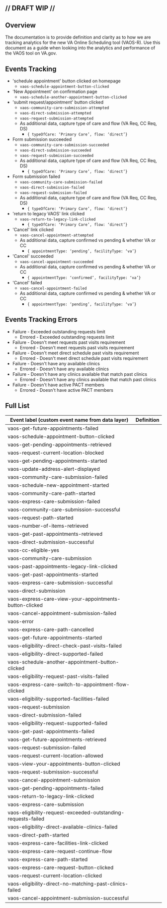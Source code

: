 ## // DRAFT WIP //

## Overview
The documentation is to provide definition and clarity as to how we are tracking analytics for the new VA Online Scheduling tool (VAOS-R). Use this document as a guide when looking into the analytics and performance of the VAOS tool on VA.gov. 

## Events Tracking
- 'schedule appointment' button clicked on homepage
  - `vaos-schedule-appointment-button-clicked`
- 'New Appointment' on confirmation page
  - `vaos-schedule-another-appointment-button-clicked`
- 'submit request/appointment' button clicked
  - `vaos-community-care-submission-attempted`
  - `vaos-direct-submission-attempted`
  - `vaos-request-submission-attempted`
  - As additional data, capture type of care and flow (VA Req, CC Req, DS)
    - `{ typeOfCare: ‘Primary Care’, flow: ‘direct’}`
- Form submission succeeded
  - `vaos-community-care-submission-succeeded`
  - `vaos-direct-submission-succeeded`
  - `vaos-request-submission-succeeded`
  - As additional data, capture type of care and flow (VA Req, CC Req, DS)
    - `{ typeOfCare: ‘Primary Care’, flow: ‘direct’}`
- Form submission failed
  - `vaos-community-care-submission-failed`
  - `vaos-direct-submission-failed`
  - `vaos-request-submission-failed`
  - As additional data, capture type of care and flow (VA Req, CC Req, DS)
    - `{ typeOfCare: ‘Primary Care’, flow: ‘direct’}`
- 'return to legacy VAOS' link clicked
	- `vaos-return-to-legacy-link-clicked`
	    - `{ typeOfCare: ‘Primary Care’, flow: ‘direct’}`
- 'Cancel' link clicked
  - `vaos-cancel-appointment-attempted`
  - As additional data, capture confirmed vs pending & whether VA or CC
    - `{ appointmentType: ‘pending’, facilityType: ‘va’}`
- 'Cancel' succeeded
  - `vaos-cancel-appointment-succeeded`
  - As additional data, capture confirmed vs pending & whether VA or CC
    - `{ appointmentType: ‘confirmed’, facilityType: ‘va’}`
- 'Cancel' failed
  - `vaos-cancel-appointment-failed`
  - As additional data, capture confirmed vs pending & whether VA or CC
    - `{ appointmentType: ‘pending’, facilityType: ‘va’}`
 
## Events Tracking Errors
- Failure - Exceeded outstanding requests limit
  - Errored - Exceeded outstanding requests limit
- Failure - Doesn't meet requests past visits requirement
  - Errored - Doesn't meet requests past visits requirement
- Failure - Doesn't meet direct schedule past visits requirement
  - Errored - Doesn't meet direct schedule past visits requirement
- Failure - Doesn't have any available clinics
  - Errored - Doesn't have any available clinics
- Failure - Doesn't have any clinics available that match past clinics
  - Errored - Doesn't have any clinics available that match past clinics
- Failure - Doesn't have active PACT members
  - Errored - Doesn't have active PACT members
  
## Full List  
  | Event label (custom event name from data layer)| Definition
| ------------- |:-------------:|
 vaos-get-future-appointments-failed | 
vaos-schedule-appointment-button-clicked |
vaos-get-pending-appointments-retrieved | 
vaos-request-current-location-blocked |
vaos-get-pending-appointments-started |
vaos-update-address-alert-displayed |
vaos-community-care-submission-failed |
vaos-schedule-new-appointment-started |
vaos-community-care-path-started | 
vaos-express-care-submission-failed |
vaos-community-care-submission-successful |
vaos-request-path-started | 
vaos-number-of-items-retrieved |
vaos-get-past-appointments-retrieved |
vaos-direct-submission-successful | 
vaos-cc-eligible-yes |
vaos-community-care-submission |
vaos-past-appointments-legacy-link-clicked |
vaos-get-past-appointments-started | 
vaos-express-care-submission-successful |
vaos-direct-submission |
vaos-express-care-view-your-appointments-button-clicked |
vaos-cancel-appointment-submission-failed |
vaos-error |
vaos-express-care-path-cancelled |
vaos-get-future-appointments-started |
vaos-eligibility-direct-check-past-visits-failed |
vaos-eligibility-direct-supported-failed |
vaos-schedule-another-appointment-button-clicked |
vaos-eligibility-request-past-visits-failed |
vaos-express-care-switch-to-appointment-flow-clicked |
vaos-eligibility-supported-facilities-failed |
vaos-request-submission |
vaos-direct-submission-failed |
vaos-eligibility-request-supported-failed |
vaos-get-past-appointments-failed |
vaos-get-future-appointments-retrieved |
vaos-request-submission-failed |
vaos-request-current-location-allowed |
vaos-view-your-appointments-button-clicked |
vaos-request-submission-successful |
vaos-cancel-appointment-submission |
vaos-get-pending-appointments-failed |
vaos-return-to-legacy-link-clicked   |
vaos-express-care-submission |
vaos-eligibility-request-exceeded-outstanding-requests-failed |
vaos-eligibility-direct-available-clinics-failed |
vaos-direct-path-started |
vaos-express-care-facilities-link-clicked | 
vaos-express-care-request-continue-flow |
vaos-express-care-path-started |
vaos-express-care-request-button-clicked |
vaos-request-current-location-clicked |
vaos-eligibility-direct-no-matching-past-clinics-failed |
vaos-cancel-appointment-submission-successful |

